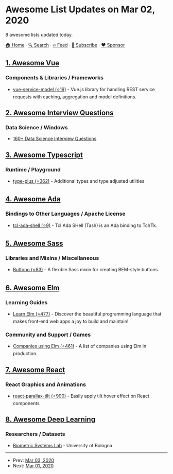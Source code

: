 # Awesome List Updates on Mar 02, 2020

8 awesome lists updated today.

[🏠 Home](/README.md) · [🔍 Search](https://www.trackawesomelist.com/search/) · [🔥 Feed](https://www.trackawesomelist.com/rss.xml) · [📮 Subscribe](https://trackawesomelist.us17.list-manage.com/subscribe?u=d2f0117aa829c83a63ec63c2f&id=36a103854c) · [❤️  Sponsor](https://github.com/sponsors/theowenyoung)



## [1. Awesome Vue](/content/vuejs/awesome-vue/README.md)

### Components & Libraries / Frameworks

*   [vue-service-model (⭐19)](https://github.com/freakzlike/vue-service-model) - Vue.js library for handling REST service requests with caching, aggregation and model definitions.

## [2. Awesome Interview Questions](/content/DopplerHQ/awesome-interview-questions/README.md)

### Data Science / Windows

*   [160+ Data Science Interview Questions](https://hackernoon.com/160-data-science-interview-questions-415s3y2a)

## [3. Awesome Typescript](/content/dzharii/awesome-typescript/README.md)

### Runtime / Playground

*   [type-plus (⭐362)](https://github.com/unional/type-plus) - Additional types and type adjusted utilities

## [4. Awesome Ada](/content/ohenley/awesome-ada/README.md)

### Bindings to Other Languages / Apache License

*   [tcl-ada-shell (⭐9)](https://github.com/simonjwright/tcladashell) - Tcl Ada SHell (Tash) is an Ada binding to Tcl/Tk.

## [5. Awesome Sass](/content/Famolus/awesome-sass/README.md)

### Libraries and Mixins / Miscellaneous

*   [Buttono (⭐83)](https://github.com/hsnaydd/buttono) - A flexible Sass mixin for creating BEM-style buttons.

## [6. Awesome Elm](/content/sporto/awesome-elm/README.md)

### Learning Guides

*   [Learn Elm (⭐477)](https://github.com/dwyl/learn-elm) - Discover the beautiful programming language that makes front-end web apps a joy to build and maintain!

### Community and Support / Games

*   [Companies using Elm (⭐461)](https://github.com/jah2488/elm-companies) - A list of companies using Elm in production.

## [7. Awesome React](/content/enaqx/awesome-react/README.md)

### React Graphics and Animations

*   [react-parallax-tilt (⭐900)](https://github.com/mkosir/react-parallax-tilt) - Easily apply tilt hover effect on React components

## [8. Awesome Deep Learning](/content/ChristosChristofidis/awesome-deep-learning/README.md)

### Researchers / Datasets

*   [Biometric Systems Lab](http://biolab.csr.unibo.it/home.asp) - University of Bologna

---

- Prev: [Mar 03, 2020](/content/2020/03/03/README.md)
- Next: [Mar 01, 2020](/content/2020/03/01/README.md)